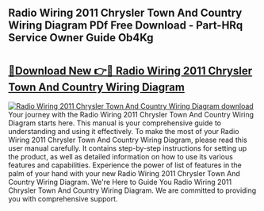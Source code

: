 ## Radio Wiring 2011 Chrysler Town And Country Wiring Diagram PDf Free Download - Part-HRq Service Owner Guide Ob4Kg

# <h2><a href="http://dftfz73.blite.top/?on=Radio+Wiring+2011+Chrysler+Town+And+Country+Wiring+Diagram">🔗Download New 👉🔴 Radio Wiring 2011 Chrysler Town And Country Wiring Diagram</a></h2>

[![Radio Wiring 2011 Chrysler Town And Country Wiring Diagram download](https://i.imgur.com/lujVjoI.png)](http://dftfz73.blite.top/?on=Radio+Wiring+2011+Chrysler+Town+And+Country+Wiring+Diagram)
Your journey with the Radio Wiring 2011 Chrysler Town And Country Wiring Diagram starts here. This manual is your comprehensive guide to understanding and using it effectively. To make the most of your Radio Wiring 2011 Chrysler Town And Country Wiring Diagram, please read this user manual carefully. It contains step-by-step instructions for setting up the product, as well as detailed information on how to use its various features and capabilities. Experience the power of list of features in the palm of your hand with your new Radio Wiring 2011 Chrysler Town And Country Wiring Diagram. We're Here to Guide You Radio Wiring 2011 Chrysler Town And Country Wiring Diagram. We are committed to providing you with comprehensive support.
